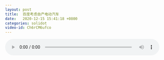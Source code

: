 ```yaml
---
layout: post
title:  百度考虑自产电动汽车
date:   2020-12-15 15:41:18 +0800
categories: solidot
video-id: Ch6rCM6ufco
---
```


<audio src="/assets/91af7569fe3049ba312b4837dd61ace0.mp3" style="width: 100%;" controls></audio>

